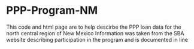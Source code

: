 # PPP-Program-NM

This code and html page are to help descirbe the PPP loan data for the north central region of New Mexico
Information was taken from the SBA website describing participation in the program and is documented in line
